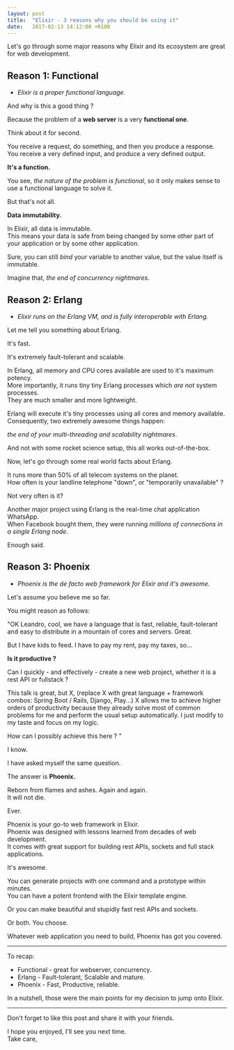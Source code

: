 ```yaml
---
layout: post
title:  "Elixir - 3 reasons why you should be using it"
date:   2017-02-13 14:12:00 +0100
---
```


Let's go through some major reasons why Elixir and its ecosystem are great for web development.

## Reason 1: Functional

* _Elixir is a proper functional language._

And why is this a good thing ?

Because the problem of a __web server__ is a very __functional one__.

Think about it for second.

You receive a request, do something, and then you produce a response.  
You receive a very defined input, and produce a very defined output.

__It's a function.__

You see, _the nature of the problem is functional_, so it only makes sense to use a functional language to solve it.

But that's not all.

__Data immutability.__

In Elixir, all data is immutable.  
This means your data is safe from being changed by some other part of your application or by some other application.

Sure, you can still _bind_ your variable to another value, but the value itself is immutable.

Imagine that, _the end of concurrency nightmares._

## Reason 2: Erlang

* _Elixir runs on the Erlang VM, and is fully interoperable with Erlang._

Let me tell you something about Erlang.

It's fast.

It's extremely fault-tolerant and scalable.

In Erlang, all memory and CPU cores available are used to it's maximum potency.  
More importantly, it runs tiny tiny Erlang processes which _are not_ system processes.  
They are much smaller and more lightweight.

Erlang will execute it's tiny processes using all cores and memory available.  
Consequently, two extremely awesome things happen:

_the end of your multi-threading and scalability nightmares_.

And not with some rocket science setup, this all works out-of-the-box.

Now, let's go through some real world facts about Erlang.

It runs more than 50% of all telecom systems on the planet.  
How often is your landline telephone "down", or "temporarily unavailable" ?

Not very often is it?

Another major project using Erlang is the real-time chat application WhatsApp.  
When Facebook bought them, they were running _millions of connections in a single Erlang node_.

Enough said.

## Reason 3: Phoenix

* _Phoenix is the de facto web framework for Elixir and it's awesome._

Let's assume you believe me so far.

You might reason as follows:

"OK Leandro, cool, we have a language that is fast, reliable, fault-tolerant and easy to distribute in a mountain of cores and servers. Great.

But I have kids to feed. I have to pay my rent, pay my taxes, so...

__Is it productive ?__

Can I quickly - and effectively - create a new web project, whether it is a rest API or fullstack ?

This talk is great, but X, (replace X with great language + framework combos: Spring Boot / Rails, Django, Play...) X allows me to achieve higher orders of productivity because they already solve most of common problems for me and perform the usual setup automatically. I just modify to my taste and focus on my logic.

How can I possibly achieve this here ? "

I know.

I have asked myself the same question.

The answer is __Phoenix.__

Reborn from flames and ashes. Again and again.  
It will not die.

Ever.

Phoenix is your go-to web framework in Elixir.  
Phoenix was designed with lessons learned from decades of web development.  
It comes with great support for building rest APIs, sockets and full stack applications.

It's awesome.

You can generate projects with one command and a prototype within minutes.  
You can have a potent frontend with the Elixir template engine.

Or you can make beautiful and stupidly fast rest APIs and sockets.

Or both.
You choose.

Whatever web application you need to build, Phoenix has got you covered.

---

To recap:

* Functional - great for webserver, concurrency.
* Erlang - Fault-tolerant, Scalable and mature.
* Phoenix - Fast, Productive, reliable.

In a nutshell, those were the main points for my decision to jump onto Elixir.

---
Don't forget to like this post and share it with your friends.

I hope you enjoyed, I'll see you next time.  
Take care,

